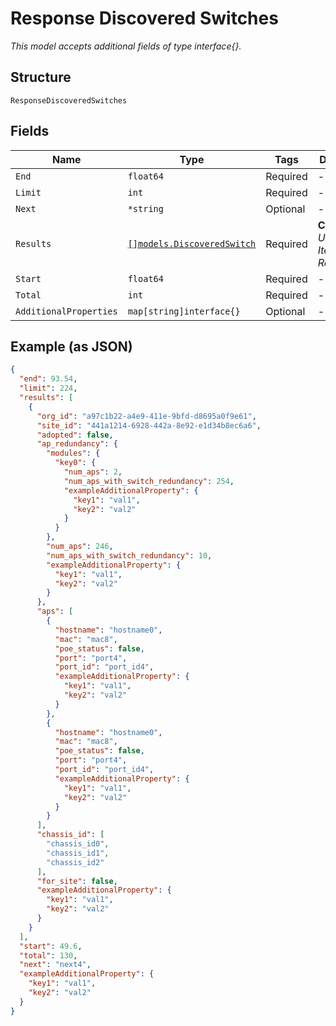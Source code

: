 
# Response Discovered Switches

*This model accepts additional fields of type interface{}.*

## Structure

`ResponseDiscoveredSwitches`

## Fields

| Name | Type | Tags | Description |
|  --- | --- | --- | --- |
| `End` | `float64` | Required | - |
| `Limit` | `int` | Required | - |
| `Next` | `*string` | Optional | - |
| `Results` | [`[]models.DiscoveredSwitch`](../../doc/models/discovered-switch.md) | Required | **Constraints**: *Unique Items Required* |
| `Start` | `float64` | Required | - |
| `Total` | `int` | Required | - |
| `AdditionalProperties` | `map[string]interface{}` | Optional | - |

## Example (as JSON)

```json
{
  "end": 93.54,
  "limit": 224,
  "results": [
    {
      "org_id": "a97c1b22-a4e9-411e-9bfd-d8695a0f9e61",
      "site_id": "441a1214-6928-442a-8e92-e1d34b8ec6a6",
      "adopted": false,
      "ap_redundancy": {
        "modules": {
          "key0": {
            "num_aps": 2,
            "num_aps_with_switch_redundancy": 254,
            "exampleAdditionalProperty": {
              "key1": "val1",
              "key2": "val2"
            }
          }
        },
        "num_aps": 246,
        "num_aps_with_switch_redundancy": 10,
        "exampleAdditionalProperty": {
          "key1": "val1",
          "key2": "val2"
        }
      },
      "aps": [
        {
          "hostname": "hostname0",
          "mac": "mac8",
          "poe_status": false,
          "port": "port4",
          "port_id": "port_id4",
          "exampleAdditionalProperty": {
            "key1": "val1",
            "key2": "val2"
          }
        },
        {
          "hostname": "hostname0",
          "mac": "mac8",
          "poe_status": false,
          "port": "port4",
          "port_id": "port_id4",
          "exampleAdditionalProperty": {
            "key1": "val1",
            "key2": "val2"
          }
        }
      ],
      "chassis_id": [
        "chassis_id0",
        "chassis_id1",
        "chassis_id2"
      ],
      "for_site": false,
      "exampleAdditionalProperty": {
        "key1": "val1",
        "key2": "val2"
      }
    }
  ],
  "start": 49.6,
  "total": 130,
  "next": "next4",
  "exampleAdditionalProperty": {
    "key1": "val1",
    "key2": "val2"
  }
}
```


